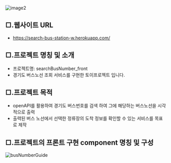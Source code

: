 ![image2](https://user-images.githubusercontent.com/104630719/171780171-4112ad11-368c-4d5d-a8a8-deed7377d2ea.png)

## □.웹사이트 URL

- <a href="https://search-bus-station-w.herokuapp.com/">https://search-bus-station-w.herokuapp.com/</a>

## □.프로젝트 명칭 및 소개

- 프로젝트명: searchBusNumber_front
- 경기도 버스노선 조회 서비스를 구현한 토이프로젝트 입니다.

## □.프로젝트 목적

- openAPI를 활용하여 경기도 버스번호를 검색 하여 그에 해당하는 버스노선을 시각적으로 출력
- 출력된 버스 노선에서 선택한 정류장의 도착 정보를 확인할 수 있는 서비스를 목표로 제작

## □.프로젝트의 프론트 구현 component 명칭 및 구성

![busNumberGuide](https://user-images.githubusercontent.com/104630719/166487054-23e39f47-f540-4a0c-8da6-9e1ef1314382.png)

